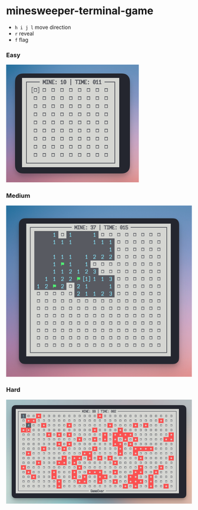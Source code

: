 # minesweeper-terminal-game

- `h i j l` move direction
- `r` reveal
- `f` flag

### Easy

![easy](./images/easy.png) 

### Medium

![easy](./images/medium.png) 

### Hard

![easy](./images/hard.png) 
